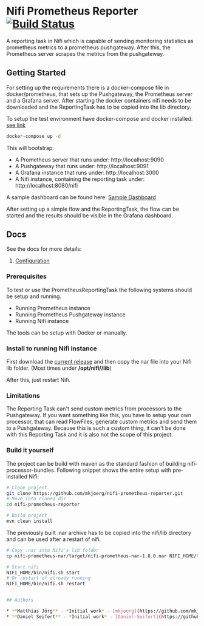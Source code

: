 # Nifi Prometheus Reporter [![Build Status](https://travis-ci.org/mkjoerg/nifi-prometheus-reporter.svg?branch=master)](https://travis-ci.org/mkjoerg/nifi-prometheus-reporter)

A reporting task in Nifi which is capable of sending monitoring statistics as 
prometheus metrics to a prometheus pushgateway. After this, the Prometheus
server scrapes the metrics from the pushgateway. 

## Getting Started

For setting up the requirements there is a docker-compose file in docker/prometheus, that sets up the Pushgateway, the Prometheus server and a Grafana server.
After starting the docker containers nifi needs to be downloaded and the ReportingTask has to be copied into the lib directory.

To setup the test environment have docker-compose and docker installed: [see link](https://docs.docker.com/compose/install/)
```sh
docker-compose up -d
```
This will bootstrap: 
* A Prometheus server that runs under: http://localhost:9090
* A Pushgateway that runs under: http://localhost:9091
* A Grafana instance that runs under: http://localhost:3000
* A Nifi instance, containing the reporting task under: http://localhost:8080/nifi

A sample dashboard can be found here: [Sample Dashboard](https://grafana.com/dashboards/3294)

After setting up a simple flow and the ReportingTask, the flow can be started and the results should be visible in the Grafana dashboard.

## Docs

See the docs for more details:

1. [Configuration](docs/Configuration.md) 

### Prerequisites

To test or use the PrometheusReportingTask the following systems should be 
setup and running.
* Running Prometheus instance
* Running Prometheus Pushgateway instance
* Running Nifi instance

The tools can be setup with Docker or manually.

### Install to running Nifi instance
First download the [current release](https://github.com/mkjoerg/nifi-prometheus-reporter/releases) and then
copy the nar file into your Nifi lib folder. (Most times under __/opt/nifi/<nifi-version>/lib__)

After this, just restart Nifi.

### Limitations
The Reporting Task can't send custom metrics from processors to the Pushgateway. If you want 
something like this, you have to setup your own processor, that can read FlowFiles, generate custom metrics
and send them to a Pushgateway. Because this is such a custom thing, it can't be done with this Reporting Task
and it is also not the scope of this project.

### Build it yourself

The project can be build with maven as the standard fashion of building 
nifi-processor-bundles. Following snippet shows the entire setup with pre-installed Nifi:
```sh
# Clone project
git clone https://github.com/mkjoerg/nifi-prometheus-reporter.git
# Move into cloned dir
cd nifi-prometheus-reporter

# Build project
mvn clean install
```
The previously built .nar archive has to be copied into the nifi/lib directory 
and can be used after a restart of nifi.
```sh
# Copy .nar into Nifi's lib folder
cp nifi-prometheus-nar/target/nifi-prometheus-nar-1.8.0.nar NIFI_HOME/lib/nifi-prometheus-nar-1.8.0.nar

# Start nifi
NIFI_HOME/bin/nifi.sh start
# Or restart if already running
NIFI_HOME/bin/nifi.sh restart


## Authors

* **Matthias Jörg** - *Initial work* - [mkjoerg](https://github.com/mkjoerg)
* **Daniel Seifert** - *Initial work* - [Daniel-Seifert](https://github.com/Daniel-Seifert)
